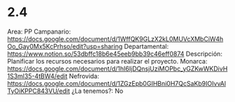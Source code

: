 # 2.4

Area: PP
Campanario: https://docs.google.com/document/d/1WffQK9GLzX2kL0MUVcXMbCiW4hOo_Gay0Mx5KcPrhso/edit?usp=sharing
Departamental: https://www.notion.so/53dbffc18b6e45eeb9bb39c46eff0874 
Descripción: Planificar los recursos necesarios para realizar el proyecto.
Monarca: https://docs.google.com/document/d/1hI6IjDQnsjUziMOPbc_yGZKwWKDivH1S3ml35-4tBW4/edit
Nefrovida: https://docs.google.com/document/d/1ZGzEpb0GIHBni0H7QcSaKb9IOIvvAlTyOiKPPC843VU/edit
¿La tenemos?: No